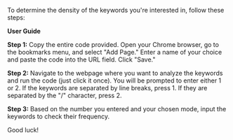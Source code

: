 
To determine the density of the keywords you're interested in, follow these steps:

**User Guide**

**Step 1:** Copy the entire code provided. Open your Chrome browser, go to the bookmarks menu, and select "Add Page." Enter a name of your choice and paste the code into the URL field. Click "Save."

**Step 2:** Navigate to the webpage where you want to analyze the keywords and run the code (just click it once). You will be prompted to enter either 1 or 2. If the keywords are separated by line breaks, press 1. If they are separated by the "/" character, press 2.

**Step 3:** Based on the number you entered and your chosen mode, input the keywords to check their frequency.

Good luck!
